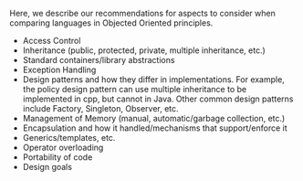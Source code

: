 Here, we describe our recommendations for aspects to consider when comparing languages in Objected Oriented principles.

* Access Control
* Inheritance (public, protected, private, multiple inheritance, etc.)
* Standard containers/library abstractions
* Exception Handling
* Design patterns and how they differ in implementations. For example, the policy design pattern can use multiple inheritance to be implemented in cpp, but cannot in Java. Other common design patterns include Factory, Singleton, Observer, etc.
* Management of Memory (manual, automatic/garbage collection, etc.)
* Encapsulation and how it handled/mechanisms that support/enforce it
* Generics/templates, etc. 
* Operator overloading
* Portability of code
* Design goals